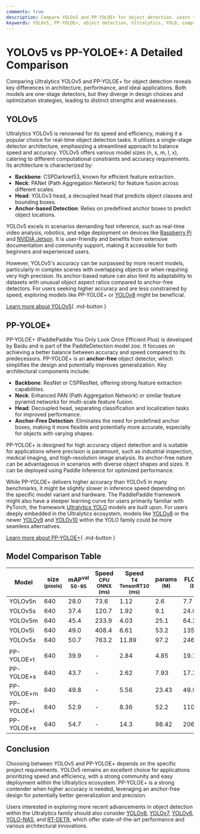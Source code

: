 ```yaml
---
comments: true
description: Compare YOLOv5 and PP-YOLOE+ for object detection. Learn their differences in architecture, performance, and applications to choose the right model.
keywords: YOLOv5, PP-YOLOE+, object detection, Ultralytics, YOLO, comparison, anchor-based, anchor-free, model performance
---
```


# YOLOv5 vs PP-YOLOE+: A Detailed Comparison

Comparing Ultralytics YOLOv5 and PP-YOLOE+ for object detection reveals key differences in architecture, performance, and ideal applications. Both models are one-stage detectors, but they diverge in design choices and optimization strategies, leading to distinct strengths and weaknesses.

<script async src="https://cdn.jsdelivr.net/npm/chart.js"></script>
<script defer src="../../javascript/benchmark.js"></script>

<canvas id="modelComparisonChart" width="1024" height="400" active-models='["YOLOv5", "PP-YOLOE+"]'></canvas>

## YOLOv5

Ultralytics YOLOv5 is renowned for its speed and efficiency, making it a popular choice for real-time object detection tasks. It utilizes a single-stage detector architecture, emphasizing a streamlined approach to balance speed and accuracy. YOLOv5 offers various model sizes (n, s, m, l, x), catering to different computational constraints and accuracy requirements. Its architecture is characterized by:

- **Backbone**: CSPDarknet53, known for efficient feature extraction.
- **Neck**: PANet (Path Aggregation Network) for feature fusion across different scales.
- **Head**: YOLOv3 head, a decoupled head that predicts object classes and bounding boxes.
- **Anchor-based Detection**: Relies on predefined anchor boxes to predict object locations.

YOLOv5 excels in scenarios demanding fast inference, such as real-time video analysis, robotics, and edge deployment on devices like [Raspberry Pi](https://docs.ultralytics.com/guides/raspberry-pi/) and [NVIDIA Jetson](https://docs.ultralytics.com/guides/nvidia-jetson/). It is user-friendly and benefits from extensive documentation and community support, making it accessible for both beginners and experienced users.

However, YOLOv5's accuracy can be surpassed by more recent models, particularly in complex scenes with overlapping objects or when requiring very high precision. Its anchor-based nature can also limit its adaptability to datasets with unusual object aspect ratios compared to anchor-free detectors. For users seeking higher accuracy and are less constrained by speed, exploring models like PP-YOLOE+ or [YOLOv8](https://www.ultralytics.com/yolo) might be beneficial.

[Learn more about YOLOv5](https://docs.ultralytics.com/models/yolov5/){ .md-button }

## PP-YOLOE+

PP-YOLOE+ (PaddlePaddle You Only Look Once Efficient Plus) is developed by Baidu and is part of the PaddleDetection model zoo. It focuses on achieving a better balance between accuracy and speed compared to its predecessors. PP-YOLOE+ is an **anchor-free** object detector, which simplifies the design and potentially improves generalization. Key architectural components include:

- **Backbone**: ResNet or CSPResNet, offering strong feature extraction capabilities.
- **Neck**: Enhanced PAN (Path Aggregation Network) or similar feature pyramid networks for multi-scale feature fusion.
- **Head**: Decoupled head, separating classification and localization tasks for improved performance.
- **Anchor-Free Detection**: Eliminates the need for predefined anchor boxes, making it more flexible and potentially more accurate, especially for objects with varying shapes.

PP-YOLOE+ is designed for high accuracy object detection and is suitable for applications where precision is paramount, such as industrial inspection, medical imaging, and high-resolution image analysis. Its anchor-free nature can be advantageous in scenarios with diverse object shapes and sizes. It can be deployed using Paddle Inference for optimized performance.

While PP-YOLOE+ delivers higher accuracy than YOLOv5 in many benchmarks, it might be slightly slower in inference speed depending on the specific model variant and hardware. The PaddlePaddle framework might also have a steeper learning curve for users primarily familiar with PyTorch, the framework [Ultralytics YOLO](https://www.ultralytics.com/yolo) models are built upon. For users deeply embedded in the Ultralytics ecosystem, models like [YOLOv8](https://www.ultralytics.com/yolo) or the newer [YOLOv9](https://docs.ultralytics.com/models/yolov9/) and [YOLOv10](https://docs.ultralytics.com/models/yolov10/) within the YOLO family could be more seamless alternatives.

[Learn more about PP-YOLOE+](https://github.com/PaddlePaddle/PaddleDetection/tree/develop/configs/ppyoloe){ .md-button }

## Model Comparison Table

| Model      | size<br><sup>(pixels) | mAP<sup>val<br>50-95 | Speed<br><sup>CPU ONNX<br>(ms) | Speed<br><sup>T4 TensorRT10<br>(ms) | params<br><sup>(M) | FLOPs<br><sup>(B) |
| ---------- | --------------------- | -------------------- | ------------------------------ | ----------------------------------- | ------------------ | ----------------- |
| YOLOv5n    | 640                   | 28.0                 | 73.6                           | 1.12                                | 2.6                | 7.7               |
| YOLOv5s    | 640                   | 37.4                 | 120.7                          | 1.92                                | 9.1                | 24.0              |
| YOLOv5m    | 640                   | 45.4                 | 233.9                          | 4.03                                | 25.1               | 64.2              |
| YOLOv5l    | 640                   | 49.0                 | 408.4                          | 6.61                                | 53.2               | 135.0             |
| YOLOv5x    | 640                   | 50.7                 | 763.2                          | 11.89                               | 97.2               | 246.4             |
|            |                       |                      |                                |                                     |                    |                   |
| PP-YOLOE+t | 640                   | 39.9                 | -                              | 2.84                                | 4.85               | 19.15             |
| PP-YOLOE+s | 640                   | 43.7                 | -                              | 2.62                                | 7.93               | 17.36             |
| PP-YOLOE+m | 640                   | 49.8                 | -                              | 5.56                                | 23.43              | 49.91             |
| PP-YOLOE+l | 640                   | 52.9                 | -                              | 8.36                                | 52.2               | 110.07            |
| PP-YOLOE+x | 640                   | 54.7                 | -                              | 14.3                                | 98.42              | 206.59            |

## Conclusion

Choosing between YOLOv5 and PP-YOLOE+ depends on the specific project requirements. YOLOv5 remains an excellent choice for applications prioritizing speed and efficiency, with a strong community and easy deployment within the Ultralytics ecosystem. PP-YOLOE+ is a strong contender when higher accuracy is needed, leveraging an anchor-free design for potentially better generalization and precision.

Users interested in exploring more recent advancements in object detection within the Ultralytics family should also consider [YOLOv8](https://www.ultralytics.com/yolo), [YOLOv7](https://docs.ultralytics.com/models/yolov7/), [YOLOv6](https://docs.ultralytics.com/models/yolov6/), [YOLO-NAS](https://docs.ultralytics.com/models/yolo-nas/), and [RT-DETR](https://docs.ultralytics.com/models/rtdetr/), which offer state-of-the-art performance and various architectural innovations.

